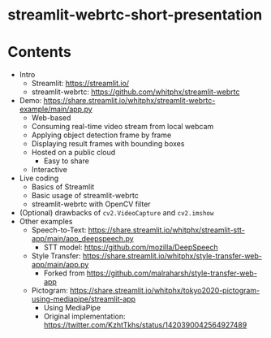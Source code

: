# streamlit-webrtc-short-presentation

# Contents
* Intro
  * Streamlit: https://streamlit.io/
  * streamlit-webrtc: https://github.com/whitphx/streamlit-webrtc
* Demo: https://share.streamlit.io/whitphx/streamlit-webrtc-example/main/app.py
  * Web-based
  * Consuming real-time video stream from local webcam
  * Applying object detection frame by frame
  * Displaying result frames with bounding boxes
  * Hosted on a public cloud
    * Easy to share
  * Interactive
* Live coding
  * Basics of Streamlit
  * Basic usage of streamlit-webrtc
  * streamlit-webrtc with OpenCV filter
* (Optional) drawbacks of `cv2.VideoCapture` and `cv2.imshow`
* Other examples
  * Speech-to-Text: https://share.streamlit.io/whitphx/streamlit-stt-app/main/app_deepspeech.py
    * STT model: https://github.com/mozilla/DeepSpeech
  * Style Transfer: https://share.streamlit.io/whitphx/style-transfer-web-app/main/app.py
    * Forked from https://github.com/malraharsh/style-transfer-web-app
  * Pictogram: https://share.streamlit.io/whitphx/tokyo2020-pictogram-using-mediapipe/streamlit-app
    * Using MediaPipe
    * Original implementation: https://twitter.com/KzhtTkhs/status/1420390042564927489
